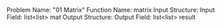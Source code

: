 Problem Name: "01 Matrix"
Function Name: matrix
Input Structure:
Input Field: list<list<int>> mat
Output Structure:
Output Field: list<list<int>> result